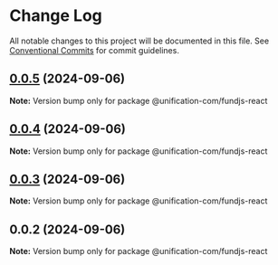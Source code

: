 # Change Log

All notable changes to this project will be documented in this file.
See [Conventional Commits](https://conventionalcommits.org) for commit guidelines.

## [0.0.5](https://github.com/unification-com/fundjs/compare/@unification-com/fundjs-react@0.0.4...@unification-com/fundjs-react@0.0.5) (2024-09-06)

**Note:** Version bump only for package @unification-com/fundjs-react

## [0.0.4](https://github.com/unification-com/fundjs/compare/@unification-com/fundjs-react@0.0.3...@unification-com/fundjs-react@0.0.4) (2024-09-06)

**Note:** Version bump only for package @unification-com/fundjs-react

## [0.0.3](https://github.com/unification-com/fundjs/compare/@unification-com/fundjs-react@0.0.2...@unification-com/fundjs-react@0.0.3) (2024-09-06)

**Note:** Version bump only for package @unification-com/fundjs-react

## 0.0.2 (2024-09-06)

**Note:** Version bump only for package @unification-com/fundjs-react
